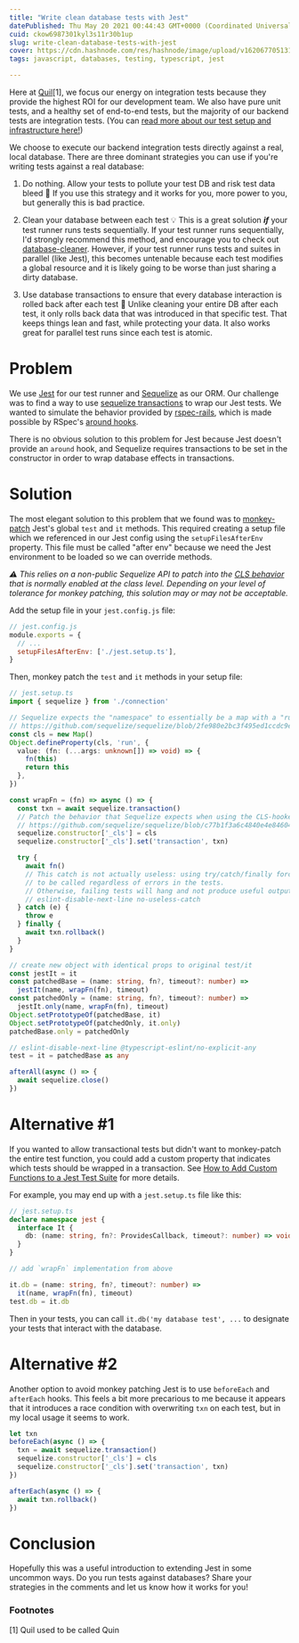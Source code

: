 ```yaml
---
title: "Write clean database tests with Jest"
datePublished: Thu May 20 2021 00:44:43 GMT+0000 (Coordinated Universal Time)
cuid: ckow6987301kyl3s11r30b1up
slug: write-clean-database-tests-with-jest
cover: https://cdn.hashnode.com/res/hashnode/image/upload/v1620677051313/T3Y5CzfRQ.png
tags: javascript, databases, testing, typescript, jest

---
```


Here at [Quil](https://getquil.com)\[1\], we focus our energy on integration tests because they provide the highest ROI for our development team. We also have pure unit tests, and a healthy set of end-to-end tests, but the majority of our backend tests are integration tests. (You can [read more about our test setup and infrastructure here!](https://ericyd.hashnode.dev/the-quin-tech-stack))

We choose to execute our backend integration tests directly against a real, local database. There are three dominant strategies you can use if you're writing tests against a real database:

1. Do nothing. Allow your tests to pollute your test DB and risk test data bleed 🤮 If you use this strategy and it works for you, more power to you, but generally this is bad practice.
    
2. Clean your database between each test 💡 This is a great solution ***if*** your test runner runs tests sequentially. If your test runner runs sequentially, I'd strongly recommend this method, and encourage you to check out [database-cleaner](https://github.com/emerleite/node-database-cleaner). However, if your test runner runs tests and suites in parallel (like Jest), this becomes untenable because each test modifies a global resource and it is likely going to be worse than just sharing a dirty database.
    
3. Use database transactions to ensure that every database interaction is rolled back after each test 🚀 Unlike cleaning your entire DB after each test, it only rolls back data that was introduced in that specific test. That keeps things lean and fast, while protecting your data. It also works great for parallel test runs since each test is atomic.
    

# Problem

We use [Jest](https://jestjs.io/) for our test runner and [Sequelize](https://sequelize.org/) as our ORM. Our challenge was to find a way to use [sequelize transactions](https://sequelize.org/master/manual/transactions.html) to wrap our Jest tests. We wanted to simulate the behavior provided by [rspec-rails](https://relishapp.com/rspec/rspec-rails/docs/transactions), which is made possible by RSpec's [around hooks](https://relishapp.com/rspec/rspec-core/v/2-9/docs/hooks/around-hooks).

There is no obvious solution to this problem for Jest because Jest doesn't provide an `around` hook, and Sequelize requires transactions to be set in the constructor in order to wrap database effects in transactions.

# Solution

The most elegant solution to this problem that we found was to [monkey-patch](https://en.wikipedia.org/wiki/Monkey_patch) Jest's global `test` and `it` methods. This required creating a setup file which we referenced in our Jest config using the `setupFilesAfterEnv` property. This file must be called "after env" because we need the Jest environment to be loaded so we can override methods.

*⚠️ This relies on a non-public Sequelize API to patch into the* [*CLS behavior*](https://sequelize.org/master/manual/transactions.html#automatically-pass-transactions-to-all-queries) *that is normally enabled at the class level. Depending on your level of tolerance for monkey patching, this solution may or may not be acceptable.*

Add the setup file in your `jest.config.js` file:

```js
// jest.config.js
module.exports = {
  // ...
  setupFilesAfterEnv: ['./jest.setup.ts'],
}
```

Then, monkey patch the `test` and `it` methods in your setup file:

```typescript
// jest.setup.ts
import { sequelize } from './connection'

// Sequelize expects the "namespace" to essentially be a map with a "run" method.
// https://github.com/sequelize/sequelize/blob/2fe980e2bc3f495ed1ccdc9ee2debb112cd3ddd5/lib/sequelize.js#L1119-L1124
const cls = new Map()
Object.defineProperty(cls, 'run', {
  value: (fn: (...args: unknown[]) => void) => {
    fn(this)
    return this
  },
})

const wrapFn = (fn) => async () => {
  const txn = await sequelize.transaction()
  // Patch the behavior that Sequelize expects when using the CLS-hooked lib to manage namespaced transactions.
  // https://github.com/sequelize/sequelize/blob/c77b1f3a6c4840e4e846042c9c330dba2408b86c/lib/transaction.js#L134-L136
  sequelize.constructor['_cls'] = cls
  sequelize.constructor['_cls'].set('transaction', txn)

  try {
    await fn()
    // This catch is not actually useless: using try/catch/finally forces `txn.rollback()`
    // to be called regardless of errors in the tests.
    // Otherwise, failing tests will hang and not produce useful output
    // eslint-disable-next-line no-useless-catch
  } catch (e) {
    throw e
  } finally {
    await txn.rollback()
  }
}

// create new object with identical props to original test/it
const jestIt = it
const patchedBase = (name: string, fn?, timeout?: number) =>
  jestIt(name, wrapFn(fn), timeout)
const patchedOnly = (name: string, fn?, timeout?: number) =>
  jestIt.only(name, wrapFn(fn), timeout)
Object.setPrototypeOf(patchedBase, it)
Object.setPrototypeOf(patchedOnly, it.only)
patchedBase.only = patchedOnly

// eslint-disable-next-line @typescript-eslint/no-explicit-any
test = it = patchedBase as any

afterAll(async () => {
  await sequelize.close()
})
```

# Alternative #1

If you wanted to allow transactional tests but didn't want to monkey-patch the entire test function, you could add a custom property that indicates which tests should be wrapped in a transaction. See [How to Add Custom Functions to a Jest Test Suite](https://spin.atomicobject.com/2020/01/30/jest-add-custom-functions/) for more details.

For example, you may end up with a `jest.setup.ts` file like this:

```typescript
// jest.setup.ts
declare namespace jest {
  interface It {
    db: (name: string, fn?: ProvidesCallback, timeout?: number) => void
  }
}

// add `wrapFn` implementation from above 

it.db = (name: string, fn?, timeout?: number) =>
  it(name, wrapFn(fn), timeout)
test.db = it.db
```

Then in your tests, you can call `it.db('my database test', ...` to designate your tests that interact with the database.

# Alternative #2

Another option to avoid monkey patching Jest is to use `beforeEach` and `afterEach` hooks. This feels a bit more precarious to me because it appears that it introduces a race condition with overwriting `txn` on each test, but in my local usage it seems to work.

```javascript
let txn
beforeEach(async () => {
  txn = await sequelize.transaction()
  sequelize.constructor['_cls'] = cls
  sequelize.constructor['_cls'].set('transaction', txn)
})

afterEach(async () => {
  await txn.rollback()
})
```

# Conclusion

Hopefully this was a useful introduction to extending Jest in some uncommon ways. Do you run tests against databases? Share your strategies in the comments and let us know how it works for you!

### Footnotes

\[1\] Quil used to be called Quin